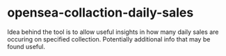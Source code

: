 # opensea-collaction-daily-sales
Idea behind the tool is to allow useful insights in how many daily sales are occuring on specified collection. Potentially additional info that may be found useful.
